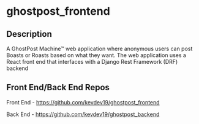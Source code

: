 # ghostpost_frontend

## Description

A GhostPost Machine™ web application where anonymous users can post Boasts or Roasts based on what they want. The web application uses a React front end that interfaces with a Django Rest Framework (DRF) backend

## Front End/Back End Repos

Front End - https://github.com/kevdev19/ghostpost_frontend

Back End - https://github.com/kevdev19/ghostpost_backend
